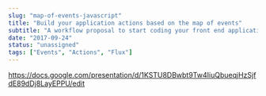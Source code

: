 ```yaml
---
slug: "map-of-events-javascript"
title: "Build your application actions based on the map of events"
subtitle: "A workflow proposal to start coding your front end applications in a profesisonal way"
date: "2017-09-24"
status: "unassigned"
tags: ["Events", "Actions", "Flux"]
---
```


https://docs.google.com/presentation/d/1KSTU8DBwbt9Tw4IiuQbueqjHzSjfdE89dDj8LayEPPU/edit
